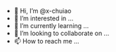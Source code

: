 - 👋 Hi, I’m @x-chuiao
- 👀 I’m interested in ...
- 🌱 I’m currently learning ...
- 💞️ I’m looking to collaborate on ...
- 📫 How to reach me ...

<!---
x-chuiao/x-chuiao is a ✨ special ✨ repository because its `README.md` (this file) appears on your GitHub profile.
You can click the Preview link to take a look at your changes.
--->
